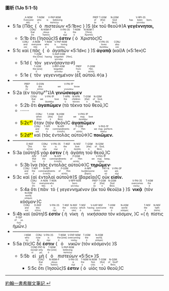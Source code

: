 #### 圖析 (1Jo 5:1-5)


- 5:1a (<RUBY><ruby><ruby>Πᾶς<rt>πᾶς</rt></ruby><rt>Everyone</rt></ruby><rt>A-NSM</rt></RUBY> { <RUBY><ruby><ruby>ὁ<rt>ὁ</rt></ruby><rt>who</rt></ruby><rt>T-NSM</rt></RUBY> <RUBY><ruby><ruby><em>πιστεύων</em><rt>πιστεύω</rt></ruby><rt>is believing</rt></ruby><rt>V-PAP-NSM</rt></RUBY> «5:1b»c } )S (<RUBY><ruby><ruby>ἐκ<rt>ἐκ</rt></ruby><rt>of</rt></ruby><rt>PREP</rt></RUBY> <RUBY><ruby><ruby>τοῦ<rt>ὁ</rt></ruby><rt>[the]</rt></ruby><rt>T-GSM</rt></RUBY> <RUBY><ruby><ruby>θεοῦ✡<rt>θεός</rt></ruby><rt>God</rt></ruby><rt>N-GSM</rt></RUBY>)A <RUBY><ruby><ruby><strong>γεγέννηται,</strong><rt>γεννάω</rt></ruby><rt>has been born,</rt></ruby><rt>V-RPI-3S</rt></RUBY> 
	- 5:1b <RUBY><ruby><ruby>ὅτι<rt>ὅτι</rt></ruby><rt>that</rt></ruby><rt>CONJ</rt></RUBY> (<RUBY><ruby><ruby>Ἰησοῦς<rt>Ἰησοῦς</rt></ruby><rt>Jesus</rt></ruby><rt>N-NSM-P</rt></RUBY>)S <RUBY><ruby><ruby><strong>ἐστιν</strong><rt>εἰμί</rt></ruby><rt>is</rt></ruby><rt>V-PAI-3S</rt></RUBY> (<RUBY><ruby><ruby>ὁ<rt>ὁ</rt></ruby><rt>the</rt></ruby><rt>T-NSM</rt></RUBY> <RUBY><ruby><ruby>Χριστὸς<rt>Χριστός</rt></ruby><rt>Christ,</rt></ruby><rt>N-NSM-T</rt></RUBY>)C 
- 5:1c <RUBY><ruby><ruby>καὶ<rt>καί</rt></ruby><rt>and</rt></ruby><rt>CONJ</rt></RUBY> (<RUBY><ruby><ruby>πᾶς<rt>πᾶς</rt></ruby><rt>everyone</rt></ruby><rt>A-NSM</rt></RUBY> { <RUBY><ruby><ruby>ὁ<rt>ὁ</rt></ruby><rt>who</rt></ruby><rt>T-NSM</rt></RUBY> <RUBY><ruby><ruby><em>ἀγαπῶν</em><rt>ἀγαπάω</rt></ruby><rt>is loving</rt></ruby><rt>V-PAP-NSM</rt></RUBY> «5:1d»c } )S <RUBY><ruby><ruby><strong>ἀγαπᾷ</strong><rt>ἀγαπάω</rt></ruby><rt>loves</rt></ruby><rt>V-PAI-3S</rt></RUBY> (<RUBY><ruby><ruby>καὶ<rt>καί</rt></ruby><rt>also</rt></ruby><rt>CONJ</rt></RUBY>)A («5:1e»)C
	- 5:1d { <RUBY><ruby><ruby>τὸν<rt>ὁ</rt></ruby><rt>the [One]</rt></ruby><rt>T-ASM</rt></RUBY> <RUBY><ruby><ruby><em>γεννήσαντα✡</em><rt>γεννάω</rt></ruby><rt>having begotten [Him],</rt></ruby><rt>V-AAP-ASM</rt></RUBY>}
	- 5:1e { <RUBY><ruby><ruby>τὸν<rt>ὁ</rt></ruby><rt>the [one]</rt></ruby><rt>T-ASM</rt></RUBY> <RUBY><ruby><ruby><em>γεγεννημένον</em><rt>γεννάω</rt></ruby><rt>begotten</rt></ruby><rt>V-RPP-ASM</rt></RUBY> (<RUBY><ruby><ruby>ἐξ<rt>ἐκ</rt></ruby><rt>from</rt></ruby><rt>PREP</rt></RUBY> <RUBY><ruby><ruby>αὐτοῦ.✡<rt>αὐτός</rt></ruby><rt>Him.</rt></ruby><rt>P-GSM</rt></RUBY>)a } 
- ——————————————
- 5:2a (<RUBY><ruby><ruby>ἐν<rt>ἐν</rt></ruby><rt>By</rt></ruby><rt>PREP</rt></RUBY> <RUBY><ruby><ruby>τούτῳ°¹⮧<rt>οὗτος</rt></ruby><rt>this</rt></ruby><rt>D-DSN</rt></RUBY>)A <RUBY><ruby><ruby><strong>γινώσκομεν</strong><rt>γινώσκω</rt></ruby><rt>we know</rt></ruby><rt>V-PAI-1P</rt></RUBY> 
	- 5:2b <RUBY><ruby><ruby>ὅτι<rt>ὅτι</rt></ruby><rt>that</rt></ruby><rt>CONJ</rt></RUBY> <RUBY><ruby><ruby><strong>ἀγαπῶμεν</strong><rt>ἀγαπάω</rt></ruby><rt>we love</rt></ruby><rt>V-PAI-1P</rt></RUBY> (<RUBY><ruby><ruby>τὰ<rt>ὁ</rt></ruby><rt>the</rt></ruby><rt>T-APN</rt></RUBY> <RUBY><ruby><ruby>τέκνα<rt>τέκνον</rt></ruby><rt>children</rt></ruby><rt>N-APN</rt></RUBY> <RUBY><ruby><ruby>τοῦ<rt>ὁ</rt></ruby><rt>[the]</rt></ruby><rt>T-GSM</rt></RUBY> <RUBY><ruby><ruby>θεοῦ,<rt>θεός</rt></ruby><rt>of God,</rt></ruby><rt>N-GSM</rt></RUBY>)C 
	- ·······
	- <mark>5:2c°¹</mark> <RUBY><ruby><ruby>ὅταν<rt>ὅταν</rt></ruby><rt>when</rt></ruby><rt>CONJ</rt></RUBY> (<RUBY><ruby><ruby>τὸν<rt>ὁ</rt></ruby><rt>[the]</rt></ruby><rt>T-ASM</rt></RUBY> <RUBY><ruby><ruby>θεὸν<rt>θεός</rt></ruby><rt>God</rt></ruby><rt>N-ASM</rt></RUBY>)C <RUBY><ruby><ruby><strong>ἀγαπῶμεν</strong><rt>ἀγαπάω</rt></ruby><rt>we may love</rt></ruby><rt>V-PAS-1P</rt></RUBY> 
	- <mark>5:2d°¹</mark> <RUBY><ruby><ruby>καὶ<rt>καί</rt></ruby><rt>and</rt></ruby><rt>CONJ</rt></RUBY> (<RUBY><ruby><ruby>τὰς<rt>ὁ</rt></ruby><rt>the</rt></ruby><rt>T-APF</rt></RUBY> <RUBY><ruby><ruby>ἐντολὰς<rt>ἐντολή</rt></ruby><rt>commandments</rt></ruby><rt>N-APF</rt></RUBY> <RUBY><ruby><ruby>αὐτοῦ✡<rt>αὐτός</rt></ruby><rt>of Him</rt></ruby><rt>P-GSM</rt></RUBY>)C <RUBY><ruby><ruby><strong>ποιῶμεν.</strong><rt>ποιέω</rt></ruby><rt>we may perform.</rt></ruby><rt>V-PAS-1P</rt></RUBY> 
- ——————————————
- 5:3a (<RUBY><ruby><ruby>αὕτη<rt>οὗτος</rt></ruby><rt>This</rt></ruby><rt>D-NSF</rt></RUBY>)S <RUBY><ruby><ruby>γάρ<rt>γάρ</rt></ruby><rt>for</rt></ruby><rt>CONJ</rt></RUBY> <RUBY><ruby><ruby><strong>ἐστιν</strong><rt>εἰμί</rt></ruby><rt>is</rt></ruby><rt>V-PAI-3S</rt></RUBY> (<RUBY><ruby><ruby>ἡ<rt>ὁ</rt></ruby><rt>the</rt></ruby><rt>T-NSF</rt></RUBY> <RUBY><ruby><ruby>ἀγάπη<rt>ἀγάπη</rt></ruby><rt>love</rt></ruby><rt>N-NSF</rt></RUBY> <RUBY><ruby><ruby>τοῦ<rt>ὁ</rt></ruby><rt>[the]</rt></ruby><rt>T-GSM</rt></RUBY> <RUBY><ruby><ruby>θεοῦ,<rt>θεός</rt></ruby><rt>of God,</rt></ruby><rt>N-GSM</rt></RUBY>)C
	- 5:3b <RUBY><ruby><ruby>ἵνα<rt>ἵνα</rt></ruby><rt>that</rt></ruby><rt>ADV</rt></RUBY> (<RUBY><ruby><ruby>τὰς<rt>ὁ</rt></ruby><rt>the</rt></ruby><rt>T-APF</rt></RUBY> <RUBY><ruby><ruby>ἐντολὰς<rt>ἐντολή</rt></ruby><rt>commandments</rt></ruby><rt>N-APF</rt></RUBY> <RUBY><ruby><ruby>αὐτοῦ✡<rt>αὐτός</rt></ruby><rt>of Him</rt></ruby><rt>P-GSM</rt></RUBY>)C <RUBY><ruby><ruby><strong>τηρῶμεν·</strong><rt>τηρέω</rt></ruby><rt>we may keep;</rt></ruby><rt>V-PAS-1P</rt></RUBY> 
- 5:3c <RUBY><ruby><ruby>καὶ<rt>καί</rt></ruby><rt>and</rt></ruby><rt>CONJ</rt></RUBY> (<RUBY><ruby><ruby>αἱ<rt>ὁ</rt></ruby><rt>the</rt></ruby><rt>T-NPF</rt></RUBY> <RUBY><ruby><ruby>ἐντολαὶ<rt>ἐντολή</rt></ruby><rt>commandments</rt></ruby><rt>N-NPF</rt></RUBY> <RUBY><ruby><ruby>αὐτοῦ✡<rt>αὐτός</rt></ruby><rt>of Him</rt></ruby><rt>P-GSM</rt></RUBY>)S (<RUBY><ruby><ruby>βαρεῖαι<rt>βαρύς</rt></ruby><rt>burdensome</rt></ruby><rt>A-NPF</rt></RUBY>)C <RUBY><ruby><ruby>οὐκ<rt>οὐ</rt></ruby><rt>not</rt></ruby><rt>PRT-N</rt></RUBY> <RUBY><ruby><ruby><strong>εἰσίν.</strong><rt>εἰμί</rt></ruby><rt>are.</rt></ruby><rt>V-PAI-3P</rt></RUBY> 
	- 5:4a <RUBY><ruby><ruby>ὅτι<rt>ὅτι</rt></ruby><rt>For</rt></ruby><rt>CONJ</rt></RUBY> (<RUBY><ruby><ruby>πᾶν<rt>πᾶς</rt></ruby><rt>everyone</rt></ruby><rt>A-NSN</rt></RUBY> <RUBY><ruby><ruby>τὸ<rt>ὁ</rt></ruby><rt>who</rt></ruby><rt>T-NSN</rt></RUBY> { <RUBY><ruby><ruby><em>γεγεννημένον</em><rt>γεννάω</rt></ruby><rt>born</rt></ruby><rt>V-RPP-NSN</rt></RUBY> (<RUBY><ruby><ruby>ἐκ<rt>ἐκ</rt></ruby><rt>of</rt></ruby><rt>PREP</rt></RUBY> <RUBY><ruby><ruby>τοῦ<rt>ὁ</rt></ruby><rt>[the]</rt></ruby><rt>T-GSM</rt></RUBY> <RUBY><ruby><ruby>θεοῦ<rt>θεός</rt></ruby><rt>God</rt></ruby><rt>N-GSM</rt></RUBY>)a } )S <RUBY><ruby><ruby><strong>νικᾷ</strong><rt>νικάω</rt></ruby><rt>overcomes</rt></ruby><rt>V-PAI-3S</rt></RUBY> (<RUBY><ruby><ruby>τὸν<rt>ὁ</rt></ruby><rt>the</rt></ruby><rt>T-ASM</rt></RUBY> <RUBY><ruby><ruby>κόσμον·<rt>κόσμος</rt></ruby><rt>world;</rt></ruby><rt>N-ASM</rt></RUBY>)C
- 5:4b <RUBY><ruby><ruby>καὶ<rt>καί</rt></ruby><rt>and</rt></ruby><rt>CONJ</rt></RUBY> (<RUBY><ruby><ruby>αὕτη<rt>οὗτος</rt></ruby><rt>this</rt></ruby><rt>D-NSF</rt></RUBY>)S <RUBY><ruby><ruby><strong>ἐστὶν</strong><rt>εἰμί</rt></ruby><rt>is</rt></ruby><rt>V-PAI-3S</rt></RUBY> {<RUBY><ruby><ruby>ἡ<rt>ὁ</rt></ruby><rt>the</rt></ruby><rt>T-NSF</rt></RUBY> <RUBY><ruby><ruby>νίκη<rt>νίκη</rt></ruby><rt>victory</rt></ruby><rt>N-NSF</rt></RUBY> <RUBY><ruby><ruby>ἡ<rt>ὁ</rt></ruby><rt>which</rt></ruby><rt>T-NSF</rt></RUBY> <RUBY><ruby><ruby><em>νικήσασα</em><rt>νικάω</rt></ruby><rt>having overcome</rt></ruby><rt>V-AAP-NSF</rt></RUBY> <RUBY><ruby><ruby>τὸν<rt>ὁ</rt></ruby><rt>the</rt></ruby><rt>T-ASM</rt></RUBY> <RUBY><ruby><ruby>κόσμον,<rt>κόσμος</rt></ruby><rt>world:</rt></ruby><rt>N-ASM</rt></RUBY> }C =(<RUBY><ruby><ruby>ἡ<rt>ὁ</rt></ruby><rt>the</rt></ruby><rt>T-NSF</rt></RUBY> <RUBY><ruby><ruby>πίστις<rt>πίστις</rt></ruby><rt>faith</rt></ruby><rt>N-NSF</rt></RUBY> <RUBY><ruby><ruby>ἡμῶν.<rt>ἐγώ</rt></ruby><rt>of us.</rt></ruby><rt>P-1GP</rt></RUBY>)
- ———————————————
- 5:5a (<RUBY><ruby><ruby>τίς<rt>τίς</rt></ruby><rt>who</rt></ruby><rt>I-NSM</rt></RUBY>)C <RUBY><ruby><ruby>δέ<rt>δέ</rt></ruby><rt>now</rt></ruby><rt>CONJ</rt></RUBY> <RUBY><ruby><ruby><strong>ἐστιν</strong><rt>εἰμί</rt></ruby><rt>is</rt></ruby><rt>V-PAI-3S</rt></RUBY> {<RUBY><ruby><ruby>ὁ<rt>ὁ</rt></ruby><rt>the [one]</rt></ruby><rt>T-NSM</rt></RUBY> <RUBY><ruby><ruby><em>νικῶν</em><rt>νικάω</rt></ruby><rt>overcoming</rt></ruby><rt>V-PAP-NSM</rt></RUBY> (<RUBY><ruby><ruby>τὸν<rt>ὁ</rt></ruby><rt>the</rt></ruby><rt>T-ASM</rt></RUBY> <RUBY><ruby><ruby>κόσμον<rt>κόσμος</rt></ruby><rt>world,</rt></ruby><rt>N-ASM</rt></RUBY>)c  }S 
	- 5:5b <RUBY><ruby><ruby>εἰ<rt>εἰ</rt></ruby><rt>except</rt></ruby><rt>COND</rt></RUBY> <RUBY><ruby><ruby>μὴ<rt>μή</rt></ruby><rt>only</rt></ruby><rt>PRT-N</rt></RUBY> {<RUBY><ruby><ruby>ὁ<rt>ὁ</rt></ruby><rt>the [one]</rt></ruby><rt>T-NSM</rt></RUBY> <RUBY><ruby><ruby><em>πιστεύων</em><rt>πιστεύω</rt></ruby><rt>believing</rt></ruby><rt>V-PAP-NSM</rt></RUBY> «5:5c» }S
		- 5:5c <RUBY><ruby><ruby>ὅτι<rt>ὅτι</rt></ruby><rt>that</rt></ruby><rt>CONJ</rt></RUBY> (<RUBY><ruby><ruby>Ἰησοῦς<rt>Ἰησοῦς</rt></ruby><rt>Jesus</rt></ruby><rt>N-NSM-P</rt></RUBY>)S <RUBY><ruby><ruby><strong>ἐστιν</strong><rt>εἰμί</rt></ruby><rt>is</rt></ruby><rt>V-PAI-3S</rt></RUBY> (<RUBY><ruby><ruby>ὁ<rt>ὁ</rt></ruby><rt>the</rt></ruby><rt>T-NSM</rt></RUBY> <RUBY><ruby><ruby>υἱὸς<rt>υἱός</rt></ruby><rt>Son</rt></ruby><rt>N-NSM</rt></RUBY> <RUBY><ruby><ruby>τοῦ<rt>ὁ</rt></ruby><rt>[the]</rt></ruby><rt>T-GSM</rt></RUBY> <RUBY><ruby><ruby>θεοῦ;<rt>θεός</rt></ruby><rt>of God?</rt></ruby><rt>N-GSM</rt></RUBY>)C





---

[約翰一書希臘文筆記 ↵](1John-Notes.md)